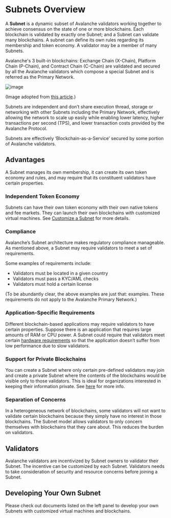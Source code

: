 # Subnets Overview

A **Subnet** is a dynamic subset of Avalanche validators working together to achieve consensus on the state of one or more blockchains. Each blockchain is validated by exactly one Subnet; and a Subnet can validate many blockchains. A subnet can define its own rules regarding its membership and token economy. A validator may be a member of many Subnets.

Avalanche's 3 built-in blockchains: Exchange Chain (X-Chain), Platform Chain (P-Chain), and Contract Chain (C-Chain) are validated and secured by all the Avalanche validators which compose a special Subnet and is referred as the Primary Network.

![image](/img/subnet-validators.png)

(Image adopted from [this article](https://www.coinbase.com/cloud/discover/dev-foundations/intro-to-avalanche-subnets).)

Subnets are independent and don’t share execution thread, storage or networking with other Subnets including the Primary Network, effectively allowing the network to scale up easily while enabling lower latency, higher transactions per second (TPS), and lower transaction costs provided by the Avalanche Protocol.

Subnets are effectively ‘Blockchain-as-a-Service’ secured by some portion of Avalanche validators.

## Advantages

A Subnet manages its own membership, it can create its own token economy and rules, and may require that its constituent validators have certain properties.

### Independent Token Economy

Subnets can have their own token economy with their own native tokens and fee markets. They can launch their own blockchains with customized virtual machines. See [Customize a Subnet](../subnets/customize-a-subnet.md) for more details.

### Compliance

Avalanche’s Subnet architecture makes regulatory compliance manageable. As mentioned above, a Subnet may require validators to meet a set of requirements.

Some examples of requirements include:

- Validators must be located in a given country
- Validators must pass a KYC/AML checks
- Validators must hold a certain license

(To be abundantly clear, the above examples are just that: examples. These requirements do not apply to the Avalanche Primary Network.)

### Application-Specific Requirements

Different blockchain-based applications may require validators to have certain properties. Suppose there is an application that requires large amounts of RAM or CPU power. A Subnet could require that validators meet certain [hardware requirements](../nodes/build/run-avalanche-node-manually.md#requirements) so that the application doesn’t suffer from low performance due to slow validators.

### Support for Private Blockchains

You can create a Subnet where only certain pre-defined validators may join and create a private Subnet where the contents of the blockchains would be visible only to those validators. This is ideal for organizations interested in keeping their information private. See [here](../nodes/maintain/subnet-configs.md#private-Subnet) for more info.

### Separation of Concerns

In a heterogeneous network of blockchains, some validators will not want to validate certain blockchains because they simply have no interest in those blockchains. The Subnet model allows validators to only concern themselves with blockchains that they care about. This reduces the burden on validators.

## Validators

Avalanche validators are incentivized by Subnet owners to validator their Subnet. The incentive can be customized by each Subnet. Validators needs to take consideration of security and resource concerns before joining a Subnet.

## Developing Your Own Subnet

Please check out documents listed on the left panel to develop your own Subnets with customized virtual machines and blockchains.
